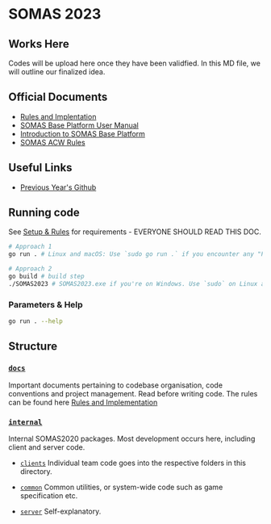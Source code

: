 # SOMAS 2023
## Works Here

Codes will be upload here once they have been validfied. In this MD file, we will outline our finalized idea.

## Official Documents
- [Rules and Implentation](./docs/Rules%20and%20Implentation.md)
- [SOMAS Base Platform User Manual](https://imperiallondon.sharepoint.com/sites/elec70071-202310/Shared%20Documents/General/basePlatformSOMAS_User_Manual.pdf?CT=1698662908166&OR=ItemsView)
- [Introduction to SOMAS Base Platform](https://imperiallondon.sharepoint.com/sites/elec70071-202310/Shared%20Documents/General/basePlatformSOMAS.pdf?CT=1699098039015&OR=ItemsView)
- [SOMAS ACW Rules](https://imperiallondon.sharepoint.com/sites/elec70071-202310/Class%20Materials/Coursework/SOMAS%20ACW%202023.pdf?CT=1699098083591&OR=ItemsView)

## Useful Links
- [Previous Year's Github](https://github.com/SOMAS2020/SOMAS2020/tree/main)

## Running code
See [Setup & Rules](./docs/SETUP.md) for requirements - EVERYONE SHOULD READ THIS DOC.

```bash
# Approach 1
go run . # Linux and macOS: Use `sudo go run .` if you encounter any "Permission denied" errors.

# Approach 2
go build # build step
./SOMAS2023 # SOMAS2023.exe if you're on Windows. Use `sudo` on Linux and macOS as Approach 1 if required.
```

### Parameters & Help
```bash
go run . --help
```

## Structure

### [`docs`](docs)
Important documents pertaining to codebase organisation, code conventions and project management. Read before writing code.
The rules can be found here [Rules and Implementation](./docs/Rules%20and%20Implementation.md)

### [`internal`](internal)
Internal SOMAS2020 packages. Most development occurs here, including client and server code.

- [`clients`](internal/clients)
Individual team code goes into the respective folders in this directory.

- [`common`](internal/common)
Common utilities, or system-wide code such as game specification etc.

- [`server`](internal/server)
Self-explanatory.

